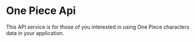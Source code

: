 # One Piece Api

This API service is for those of you interested in using One Piece characters data in your application.

